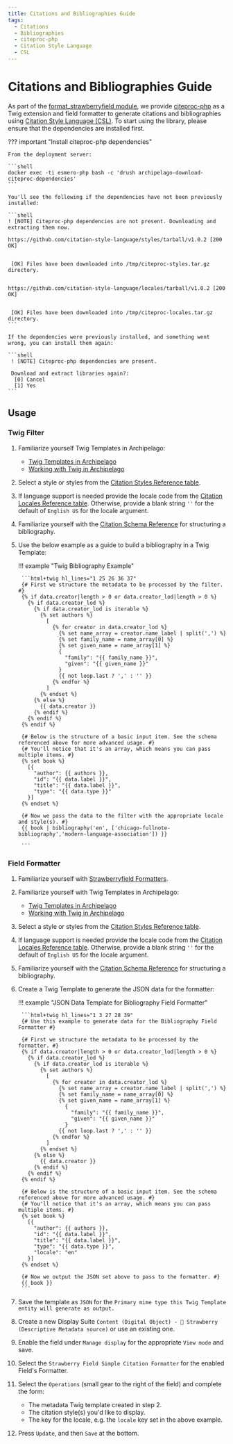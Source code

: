```yaml
---
title: Citations and Bibliographies Guide
tags:
  - Citations
  - Bibliographies
  - citeproc-php
  - Citation Style Language
  - CSL
---
```


# Citations and Bibliographies Guide

As part of the [format_strawberryfield module](https://github.com/esmero/format_strawberryfield), we provide [citeproc-php](https://github.com/seboettg/citeproc-php) as a Twig extension and field formatter to generate citations and bibliographies using [Citation Style Language (CSL)](http://citationstyles.org/). To start using the library, please ensure that the dependencies are installed first.

??? important "Install citeproc-php dependencies"

    From the deployment server:
    
    ```shell
    docker exec -ti esmero-php bash -c 'drush archipelago-download-citeproc-dependencies'
    ```
    
    You'll see the following if the dependencies have not been previously installed:
    
    ```shell
    ! [NOTE] Citeproc-php dependencies are not present. Downloading and extracting them now.
    
    https://github.com/citation-style-language/styles/tarball/v1.0.2 [200 OK]
    
                                                                                    
     [OK] Files have been downloaded into /tmp/citeproc-styles.tar.gz directory.    
                                                                                    
    
    https://github.com/citation-style-language/locales/tarball/v1.0.2 [200 OK]
    
                                                                                    
     [OK] Files have been downloaded into /tmp/citeproc-locales.tar.gz directory.   
    ```

    If the dependencies were previously installed, and something went wrong, you can install them again:
    
    ```shell
     ! [NOTE] Citeproc-php dependencies are present.                                
    
     Download and extract libraries again?:
      [0] Cancel
      [1] Yes
    ```

## Usage

### Twig Filter

1. Familiarize yourself Twig Templates in Archipelago:
    * [Twig Templates in Archipelago](metadatatwigs.md)
    * [Working with Twig in Archipelago](workingtwigs.md)
2. Select a style or styles from the [Citation Styles Reference table](citation_styles.md).
3. If language support is needed provide the locale code from the [Citation Locales Reference table](citation_locales.md). Otherwise, provide a blank string `''` for the default of `English US` for the locale argument.
4. Familiarize yourself with the [Citation Schema Reference](citation_schema.md) for structuring a bibliography.
3. Use the below example as a guide to build a bibliography in a Twig Template:

    !!! example "Twig Bibliography Example"
 
        ```html+twig hl_lines="1 25 26 36 37"
        {# First we structure the metadata to be processed by the filter. #}
        {% if data.creator|length > 0 or data.creator_lod|length > 0 %}
          {% if data.creator_lod %}
            {% if data.creator_lod is iterable %}
              {% set authors %}
                [
       	          {% for creator in data.creator_lod %}
       	            {% set name_array = creator.name_label | split(',') %}
                    {% set family_name = name_array[0] %}
                    {% set given_name = name_array[1] %}
                    {
                      "family": "{{ family_name }}",
                      "given": "{{ given_name }}"
                    }
                    {{ not loop.last ? ',' : '' }}
       	          {% endfor %}
                ]
              {% endset %}
            {% else %}
       	      {{ data.creator }}
            {% endif %} 
          {% endif %}
        {% endif %}

        {# Below is the structure of a basic input item. See the schema referenced above for more advanced usage. #}
        {# You'll notice that it's an array, which means you can pass multiple items. #}
        {% set book %}
          [{
            "author": {{ authors }},
            "id": "{{ data.label }}",
            "title": "{{ data.label }}",
            "type": "{{ data.type }}"
          }]
        {% endset %}

        {# Now we pass the data to the filter with the appropriate locale and style(s). #}
        {{ book | bibliography('en', ['chicago-fullnote-bibliography','modern-language-association']) }}

        ```

### Field Formatter

1. Familiarize yourself with [Strawberryfield Formatters](strawberryfield-formatters.md).
1. Familiarize yourself with Twig Templates in Archipelago:
    * [Twig Templates in Archipelago](metadatatwigs.md)
    * [Working with Twig in Archipelago](workingtwigs.md)
2. Select a style or styles from the [Citation Styles Reference table](citation_styles.md).
3. If language support is needed provide the locale code from the [Citation Locales Reference table](citation_locales.md). Otherwise, provide a blank string `''` for the default of `English US` for the locale argument.
4. Familiarize yourself with the [Citation Schema Reference](citation_schema.md) for structuring a bibliography.
2. Create a Twig Template to generate the JSON data for the formatter:

    !!! example "JSON Data Template for Bibliography Field Formatter"
 
        ```html+twig hl_lines="1 3 27 28 39"
        {# Use this example to generate data for the Bibliography Field Formatter #}

        {# First we structure the metadata to be processed by the formatter. #}
        {% if data.creator|length > 0 or data.creator_lod|length > 0 %}
       	  {% if data.creator_lod %}
       	    {% if data.creator_lod is iterable %}
              {% set authors %}
                [
       	          {% for creator in data.creator_lod %}
       	            {% set name_array = creator.name_label | split(',') %}
                    {% set family_name = name_array[0] %}
                    {% set given_name = name_array[1] %}
                      {
                        "family": "{{ family_name }}",
                        "given": "{{ given_name }}"
                      }
                    {{ not loop.last ? ',' : '' }}
       	          {% endfor %}
                ]
              {% endset %}
       	    {% else %}
       	      {{ data.creator }}
            {% endif %} 
       	  {% endif %}
        {% endif %}

        {# Below is the structure of a basic input item. See the schema referenced above for more advanced usage. #}
        {# You'll notice that it's an array, which means you can pass multiple items. #}
        {% set book %}
          [{
            "author": {{ authors }},
            "id": "{{ data.label }}",
            "title": "{{ data.label }}",
            "type": "{{ data.type }}",
            "locale": "en"
          }]
        {% endset %}

        {# Now we output the JSON set above to pass to the formatter. #}
        {{ book }}
        ```

4. Save the template as `JSON` for the `Primary mime type this Twig Template entity will generate as output.`
5. Create a new Display Suite `Content (Digital Object) - 🍓 Strawberry (Descriptive Metadata source)` or use an existing one.
6. Enable the field under `Manage display` for the appropriate `View mode` and save.
7. Select the `Strawberry Field Simple Citation Formatter` for the enabled Field's Formatter.
8. Select the `Operations` (small gear to the right of the field) and complete the form:
    * The metadata Twig template created in step 2.
    * The citation style(s) you'd like to display.
    * The key for the locale, e.g. the `locale` key set in the above example.
9. Press `Update`, and then `Save` at the bottom.
